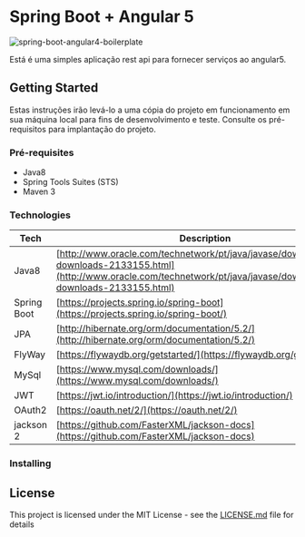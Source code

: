 # Spring Boot + Angular 5

![spring-boot-angular4-boilerplate](https://raw.githubusercontent.com/Saka7/spring-boot-angular4-boilerplate/master/frontend/src/assets/images/favicon.png)

Está é uma simples aplicação rest api para fornecer serviços ao angular5.

## Getting Started

Estas instruções irão levá-lo a uma cópia do projeto em funcionamento em sua máquina local para fins de desenvolvimento e teste. Consulte os pré-requisitos para implantação do projeto.

### Pré-requisites

- Java8
- Spring Tools Suites (STS)
- Maven 3
 
### Technologies

| Tech | Description |
| --- | --- |
| Java8 | [http://www.oracle.com/technetwork/pt/java/javase/downloads/jre8-downloads-2133155.html](http://www.oracle.com/technetwork/pt/java/javase/downloads/jre8-downloads-2133155.html) |
| Spring Boot | [https://projects.spring.io/spring-boot](https://projects.spring.io/spring-boot/)  |
| JPA | [http://hibernate.org/orm/documentation/5.2/](http://hibernate.org/orm/documentation/5.2/) |
| FlyWay | [https://flywaydb.org/getstarted/](https://flywaydb.org/getstarted/) |
| MySql | [https://www.mysql.com/downloads/](https://www.mysql.com/downloads/) |
| JWT | [https://jwt.io/introduction/](https://jwt.io/introduction/) |
| OAuth2 | [https://oauth.net/2/](https://oauth.net/2/) |
| jackson 2 | [https://github.com/FasterXML/jackson-docs](https://github.com/FasterXML/jackson-docs) |



### Installing



## License

This project is licensed under the MIT License - see the [LICENSE.md](LICENSE.md) file for details
